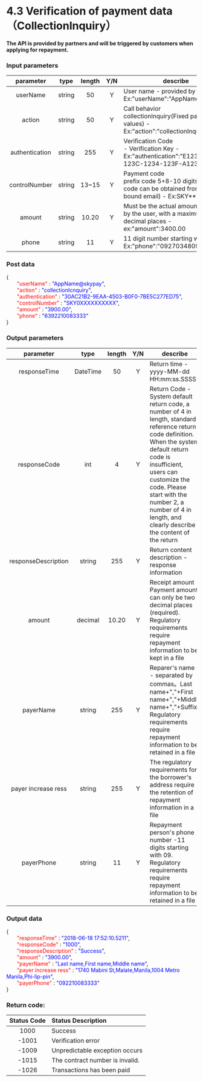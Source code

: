 # 4.3 Verification of payment data（CollectionInquiry）
#### The API is provided by partners and will be triggered by customers when applying for repayment.

### Input parameters

| parameter                        |    type     | length   |Y/N |describe|
| :-------------------------: | :-----------: |:-----:|:---:|--------------------------------|   
|userName|string|50|Y|User name - provided by SkyPay - Ex:"userName":"AppName@skypay"|
|action|string|50|Y|Call behavior<br>collectionInquiry(Fixed parameter values) - Ex:"action":"collectionInquiry"|
|authentication |string |255|Y|Verification Code<br> - Verification Key - Ex:"authentication":"E1234567-123C-1234-123F-A12345670"|
|controlNumber|string|13~15|Y|Payment code <br> prefix code 5+8-10 digits (prefix code can be obtained from the bound email) - Ex:SKY**12345678|
|amount|string|10.20|Y|Must be the actual amount received by the user, with a maximum of two decimal places -  ex:"amount":3400.00|
|phone|string|11|Y|11 digit number starting with 09  - Ex:"phone":"09270348095"|

### Post data


{<br>
    <font color=red>&ensp;&ensp;&ensp;&ensp;"userName"</font> : <font color=blue>"AppName@skypay"</font>,<br>
    <font color=red>&ensp;&ensp;&ensp;&ensp;"action"</font> : <font color=blue>"collectionIcnquiry"</font>,<br>
    <font color=red>&ensp;&ensp;&ensp;&ensp;"authentication"</font> : <font color=blue>"30AC21B2-9EAA-4503-B0F0-7BE5C277ED75"</font>,<br>
    <font color=red>&ensp;&ensp;&ensp;&ensp;"controlNumber"</font> : <font color=blue>"SKY0XXXXXXXXXX"</font>,<br>
    <font color=red>&ensp;&ensp;&ensp;&ensp;"amount"</font> : <font color=blue>"3900.00"</font>,<br>
    <font color=red>&ensp;&ensp;&ensp;&ensp;"phone"</font> : <font color=blue>"6392210083333"</font><br>
}


### Output parameters
| parameter                        |    type     | length   |Y/N |describe|
| :-------------------------: | :-----------: |:-----:|:-----:|--------------------------------|   
|responseTime|DateTime|50|Y|Return time -yyyy-MM-dd HH:mm:ss.SSSS|
|responseCode|int|4|Y|Return Code - System default return code, a number of 4 in length, standard reference return code definition. When the system default return code is insufficient, users can customize the code. Please start with the number 2, a number of 4 in length, and clearly describe the content of the return|
|responseDescription|string|255| Y|Return content description - response information|
|amount|decimal|10.20|Y|Receipt amount - Payment amount can only be two decimal places (required). Regulatory requirements require repayment information to be kept in a file|
|payerName|string|255|Y|Reparer's name - separated by commas。Last name+","+First name+","+Middle name+","+Suffix Regulatory requirements require repayment information to be retained in a file|
|payer increase ress|string|255|Y|The regulatory requirements for the borrower's address require the retention of repayment information in a file|
|payerPhone|string|11|Y|Repayment person's phone number -11 digits starting with 09. Regulatory requirements require repayment information to be retained in a file|

### Output data

{<br>
    <font color=red>&ensp;&ensp;&ensp;&ensp;"responseTime"</font> : <font color=blue>"2018-06-18 17:52:10.5211"</font>,<br>
    <font color=red>&ensp;&ensp;&ensp;&ensp;"responseCode"</font> : <font color=blue>"1000"</font>,<br>
    <font color=red>&ensp;&ensp;&ensp;&ensp;"responseDescription"</font> : <font color=blue>"Success"</font>,<br>
    <font color=red>&ensp;&ensp;&ensp;&ensp;"amount"</font> : <font color=blue>"3900.00"</font>,<br>
    <font color=red>&ensp;&ensp;&ensp;&ensp;"payerName"</font> : <font color=blue>"Last name,First name,Middle name"</font>,<br>
    <font color=red>&ensp;&ensp;&ensp;&ensp;"payer increase ress"</font> : <font color=blue>"1740 Mabini St,Malate,Manila,1004 Metro Manila,Phi-lip-pin"</font>,<br>
    <font color=red>&ensp;&ensp;&ensp;&ensp;"payerPhone"</font> : <font color=blue>"092210083333"</font><br>
}


### Return code:

| Status Code                        |   Status Description    | 
| :-------------------------: | :----------- |
|1000 |Success|
|-1001|Verification error|
|-1009|Unpredictable exception occurs|
|-1015|The contract number is invalid.|
|-1026|Transactions has been paid|






